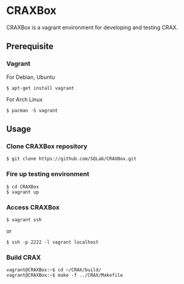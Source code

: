 CRAXBox
=======
CRAXBox is a vagrant environment for developing and testing CRAX.

Prerequisite
------------
### Vagrant
For Debian, Ubuntu
```
$ apt-get install vagrant
```
For Arch Linux
```
$ pacman -S vagrant
```

Usage
-----
### Clone CRAXBox repository
```
$ git clone https://github.com/SQLab/CRAXBox.git
```

### Fire up testing environment
```
$ cd CRAXBox
$ vagrant up
```

### Access CRAXBox
```
$ vagrant ssh
```
or
```
$ ssh -p 2222 -l vagrant localhost
```

### Build CRAX
```
vagrant@CRAXBox:~$ cd ~/CRAX/build/ 
vagrant@CRAXBox:~$ make -f ../CRAX/Makefile
```
